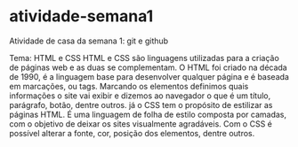 # atividade-semana1
Atividade de casa da semana 1: git e github

Tema: HTML e CSS
HTML e CSS são linguagens utilizadas para a criação de páginas web e as duas se complementam.
O HTML foi criado na década de 1990, é a linguagem base para desenvolver qualquer página e é
baseada em marcações, ou tags. Marcando os elementos definimos quais informações o site vai exibir e dizemos ao navegador o que é um título, parágrafo, botão, dentre outros.
já o CSS tem o propósito de estilizar as páginas HTML. É uma linguagem de folha de estilo
composta por camadas, com o objetivo de deixar os sites visualmente agradáveis. 
Com o CSS é possível alterar a fonte, cor, posição dos elementos, dentre outros.